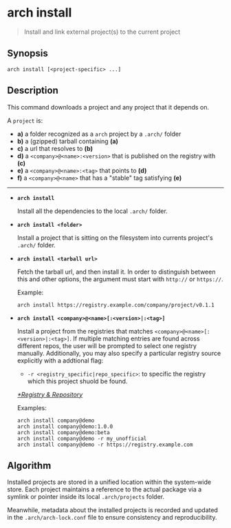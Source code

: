 # arch install

> Install and link external project(s) to the current project

## Synopsis

```
arch install [<project-specific> ...]
```

## Description

This command downloads a project and any project that it depends on.

A `project` is:

- **a)** a folder recognized as a `arch` project by a `.arch/` folder
- **b)** a (gzipped) tarball containing **(a)**
- **c)** a url that resolves to **(b)**
- **d)** a `<company>@<name>:<version>` that is published on the registry with **(c)**
- **e)** a `<company>@<name>:<tag>` that points to **(d)**
- **f)** a `<company>@<name>` that has a "stable" tag satisfying **(e)**

---

- **`arch install`**

	Install all the dependencies to the local `.arch/` folder.

- **`arch install <folder>`**

	Install a project that is sitting on the filesystem into currents project's `.arch/` folder.

- **`arch install <tarball url>`**

	Fetch the tarball url, and then install it. In order to distinguish between this and other options, the argument must start with `http://` or `https://`.

	Example:

	```
	arch install https://registry.example.com/company/project/v0.1.1
	```

- **`arch install <company>@<name>[:<version>|:<tag>]`**

	Install a project from the registries that matches `<company>@<name>[:<version>|:<tag>]`. If multiple matching entries are found across different repos, the user will be prompted to select one registry manually. Additionally, you may also specify a particular registry source explicitly with a addtional flag:

	- `-r <registry_specific|repo_specific>`: to specific the registry which this project shuold be found.

	[_*Registry & Repository_]()

	Examples:

	```
	arch install company@demo
	arch install company@demo:1.0.0
	arch install company@demo:beta
	arch install company@demo -r my_unofficial
	arch install company@demo -r https://registry.example.com
	```

## Algorithm

Installed projects are stored in a unified location within the system-wide store.
Each project maintains a reference to the actual package via a symlink or pointer inside its local `.arch/projects` folder.

Meanwhile, metadata about the installed projects is recorded and updated in the `.arch/arch-lock.conf` file to ensure consistency and reproducibility.
